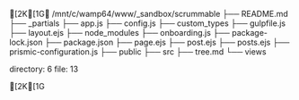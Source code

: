 [2K[1G▁ 
/mnt/c/wamp64/www/_sandbox/scrummable
├── README.md
├── _partials
├── app.js
├── config.js
├── custom_types
├── gulpfile.js
├── layout.ejs
├── node_modules
├── onboarding.js
├── package-lock.json
├── package.json
├── page.ejs
├── post.ejs
├── posts.ejs
├── prismic-configuration.js
├── public
├── src
├── tree.md
└── views

directory: 6 file: 13 

[2K[1G